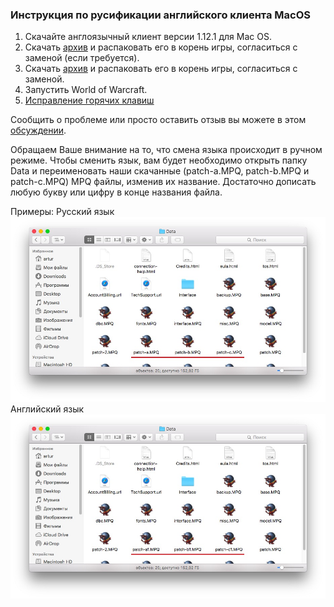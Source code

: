 ### Инструкция по русификации английского клиента MacOS

1. Скачайте англоязычный клиент версии 1.12.1 для Mac OS.
2. Скачать [архив](https://drive.google.com/open?id=1I-_obHNYu9d3u5mCAZzvDU7GyBMR4L5Z) и распаковать его в корень игры, согласиться с заменой (если требуется).
3. Скачать [архив](https://www.dropbox.com/s/g6u9iau7fyrr4ec/World%20of%20Warcraft.zip?dl=1) и распаковать его в корень игры, согласиться с заменой.
4. Запустить World of Warcraft.
5. [Исправление горячих клавиш](fix_mac_hotkeys.html)

Сообщить о проблеме или просто оставить отзыв вы можете в этом [обсуждении](https://vk.com/topic-113603759_35171106).

Обращаем Ваше внимание на то, что смена языка происходит в ручном режиме.
Чтобы сменить язык, вам будет необходимо открыть папку Data и переименовать наши скачанные (patch-a.MPQ, patch-b.MPQ и patch-c.MPQ) MPQ файлы, изменив их название. Достаточно дописать любую букву или цифру в конце названия файла.

Примеры:
Русский язык
![image1](assets\img\mac_instruction1.jpg)
Английский язык
![image2](assets\img\mac_instruction2.jpg)